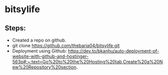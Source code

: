 # bitsylife

## Steps: 
* Created a repo on github. 
* git clone https://github.com/thebaria04/bitsylife.git 
* Deployment using Github: 
https://dev.to/bkanhu/auto-deployment-of-website-with-github-and-hostinger-563p#:~:text=Go%20to%20the%20Hosting%20tab,Create%20a%20New%20Repository%20section.



